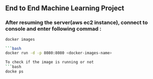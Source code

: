## End to End Machine Learning Project

### After resuming the server(aws ec2 instance), connect to console and enter following commad :

````bash
docker images

```bash
docker run -d -p 8080:8080 <docker-images-name>

To check if the image is running or not
```bash
docke ps
````
